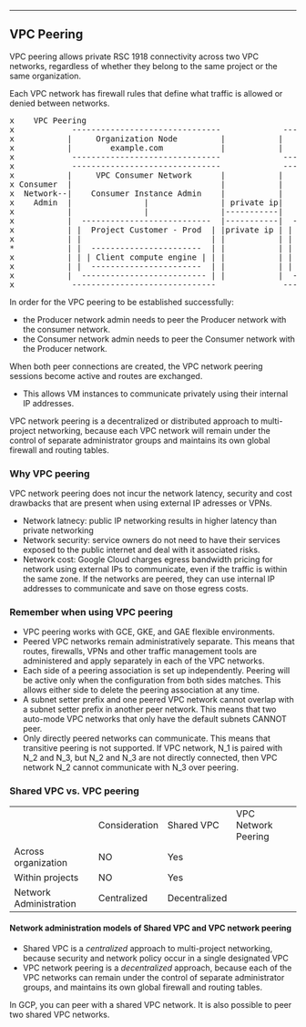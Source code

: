 _______________________________________________________________________________
## VPC Peering
VPC peering allows private RSC 1918 connectivity across two VPC networks, regardless of whether they belong to the same project or the same organization.

Each VPC network has firewall rules that define what traffic is allowed or denied between networks.

<pre>
x    VPC Peering
x            -------------------------------             -------------------------------
x           |     Organization Node         |           |       Organization Node       |
x           |        example.com            |           |           saas.com            | 
x            -------------------------------             -------------------------------
x            -------------------------------             -------------------------------
x           |     VPC Consumer Network      |           |     VPC Producer Network      |
x Consumer  |                               |           |                               |  Producer 
x  Network--|    Consumer Instance Admin    |           |    Producer Instance Admin    |--Network
x    Admin  |               |               | private ip|              |                |  Admin
x           |               |               |-----------|              |                |
x           |  ---------------------------  |-----------|  ---------------------------  |
x           | |  Project Customer - Prod  | |private ip | |   Project Service - Prod  | |
x           | |                           | |           | |                           | |
*           | |  -----------------------  | |           | |  -----------------------  | |
x           | | | Client compute engine | | |           | | |    Service instance   | | |
x           | |  -----------------------  | |           | |  -----------------------  | |
x           |  -------------------------- | |           |  ---------------------------  |
x            ------------------------------              -------------------------------
</pre>

In order for the VPC peering to be established successfully:
* the Producer network admin needs to peer the Producer network with the consumer network.
* the Consumer network admin needs to peer the Consumer network with the Producer network.

When both peer connections are created, the VPC network peering sessions become active and routes are exchanged.
* This allows VM instances to communicate privately using their internal IP addresses.

VPC network peering is a decentralized or distributed approach to multi-project networking, because each VPC network will remain under the control of separate administrator groups and maintains its own global firewall and routing tables.

### Why VPC peering
VPC network peering does not incur the network latency, security and cost drawbacks that are present when using external IP adresses or VPNs.
* Network latnecy: public IP networking results in higher latency than private networking
* Network security: service owners do not need to have their services exposed to the public internet and deal with it associated risks.
* Network cost: Google Cloud charges egress bandwidth pricing for network using external IPs to communicate, even if the traffic is within the same zone. If the networks are peered, they can use internal IP addresses to communicate and save on those egress costs.

### Remember when using VPC peering
* VPC peering works with GCE, GKE, and GAE flexible environments.
* Peered VPC networks remain administratively separate. This means that routes, firewalls, VPNs and other traffic management tools are administered and apply separately in each of the VPC networks.
* Each side of a peering association is set up independently. Peering will be active only when the configuration from both sides matches. This allows either side to delete the peering association at any time.
* A subnet setter prefix and one peered VPC network cannot overlap with a subnet setter prefix in another peer network. This means that two auto-mode VPC networks that only have the default subnets CANNOT peer.
* Only directly peered networks can communicate. This means that transitive peering is not supported. If VPC network, N_1 is paired with N_2 and N_3, but N_2 and N_3 are not directly connected, then VPC network N_2 cannot communicate with N_3 over peering.

### Shared VPC vs. VPC peering

<table>
<th>
<td>Consideration</td>
<td>Shared VPC</td>
<td>VPC Network Peering</td>
</th>
<tr>
<td>Across organization</td>
<td>NO</td>
<td>Yes</td>
</tr>
<tr>
<td>Within projects</td>
<td>NO</td>
<td>Yes</td>
</tr>
<tr>
<td>Network Administration</td>
<td>Centralized</td>
<td>Decentralized</td>
</tr>
</table>

#### Network administration models of Shared VPC and VPC network peering
* Shared VPC is a *centralized* approach to multi-project networking, because security and network policy occur in a single designated VPC
* VPC network peering is a *decentralized* approach, because each of the VPC networks can remain under the control of separate administrator groups, and maintains its own global firewall and routing tables.

In GCP, you can peer with a shared VPC network. It is also possible to peer two shared VPC networks.
